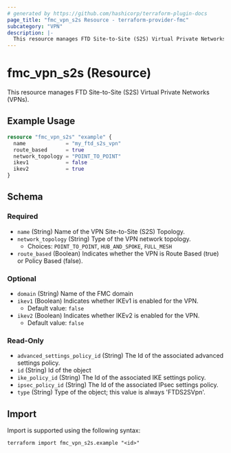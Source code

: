 ```yaml
---
# generated by https://github.com/hashicorp/terraform-plugin-docs
page_title: "fmc_vpn_s2s Resource - terraform-provider-fmc"
subcategory: "VPN"
description: |-
  This resource manages FTD Site-to-Site (S2S) Virtual Private Networks (VPNs).
---
```


# fmc_vpn_s2s (Resource)

This resource manages FTD Site-to-Site (S2S) Virtual Private Networks (VPNs).

## Example Usage

```terraform
resource "fmc_vpn_s2s" "example" {
  name             = "my_ftd_s2s_vpn"
  route_based      = true
  network_topology = "POINT_TO_POINT"
  ikev1            = false
  ikev2            = true
}
```

<!-- schema generated by tfplugindocs -->
## Schema

### Required

- `name` (String) Name of the VPN Site-to-Site (S2S) Topology.
- `network_topology` (String) Type of the VPN network topology.
  - Choices: `POINT_TO_POINT`, `HUB_AND_SPOKE`, `FULL_MESH`
- `route_based` (Boolean) Indicates whether the VPN is Route Based (true) or Policy Based (false).

### Optional

- `domain` (String) Name of the FMC domain
- `ikev1` (Boolean) Indicates whether IKEv1 is enabled for the VPN.
  - Default value: `false`
- `ikev2` (Boolean) Indicates whether IKEv2 is enabled for the VPN.
  - Default value: `false`

### Read-Only

- `advanced_settings_policy_id` (String) The Id of the associated advanced settings policy.
- `id` (String) Id of the object
- `ike_policy_id` (String) The Id of the associated IKE settings policy.
- `ipsec_policy_id` (String) The Id of the associated IPsec settings policy.
- `type` (String) Type of the object; this value is always 'FTDS2SVpn'.

## Import

Import is supported using the following syntax:

```shell
terraform import fmc_vpn_s2s.example "<id>"
```
